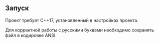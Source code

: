 ## Запуск

Проект требует C++17, установленный в настройках проекта.

Для корректной работы с русскими буквами необходимо сохранять файл в кодировке ANSI.
